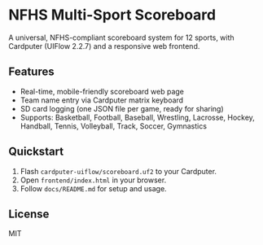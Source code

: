 # NFHS Multi-Sport Scoreboard

A universal, NFHS-compliant scoreboard system for 12 sports, with Cardputer (UIFlow 2.2.7) and a responsive web frontend.

## Features
- Real-time, mobile-friendly scoreboard web page
- Team name entry via Cardputer matrix keyboard
- SD card logging (one JSON file per game, ready for sharing)
- Supports: Basketball, Football, Baseball, Wrestling, Lacrosse, Hockey, Handball, Tennis, Volleyball, Track, Soccer, Gymnastics

## Quickstart
1. Flash `cardputer-uiflow/scoreboard.uf2` to your Cardputer.
2. Open `frontend/index.html` in your browser.
3. Follow `docs/README.md` for setup and usage.

## License
MIT

